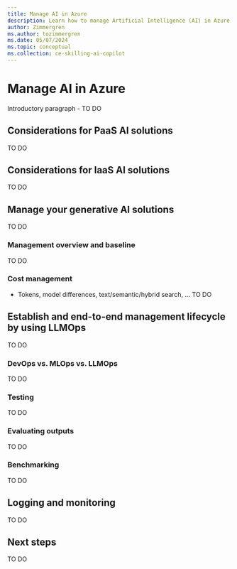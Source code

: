 ```yaml
---
title: Manage AI in Azure
description: Learn how to manage Artificial Intelligence (AI) in Azure with the Microsoft Cloud Adoption Framework.
author: Zimmergren
ms.author: tozimmergren
ms.date: 05/07/2024
ms.topic: conceptual
ms.collection: ce-skilling-ai-copilot
---
```


# Manage AI in Azure

Introductory paragraph - TO DO

## Considerations for PaaS AI solutions

TO DO

## Considerations for IaaS AI solutions

TO DO

## Manage your generative AI solutions

TO DO

### Management overview and baseline

TO DO

### Cost management

- Tokens, model differences, text/semantic/hybrid search, ... TO DO

## Establish and end-to-end management lifecycle by using LLMOps

TO DO

### DevOps vs. MLOps vs. LLMOps

TO DO

### Testing

TO DO

### Evaluating outputs

TO DO

### Benchmarking

TO DO

## Logging and monitoring

TO DO

## Next steps

TO DO
